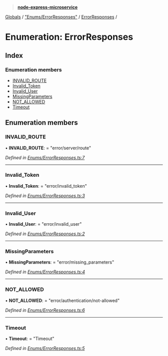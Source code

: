 > **[node-express-microservice](../README.md)**

[Globals](../globals.md) / ["Enums/ErrorResponses"](../modules/_enums_errorresponses_.md) / [ErrorResponses](_enums_errorresponses_.errorresponses.md) /

# Enumeration: ErrorResponses

## Index

### Enumeration members

* [INVALID_ROUTE](_enums_errorresponses_.errorresponses.md#invalid_route)
* [Invalid_Token](_enums_errorresponses_.errorresponses.md#invalid_token)
* [Invalid_User](_enums_errorresponses_.errorresponses.md#invalid_user)
* [MissingParameters](_enums_errorresponses_.errorresponses.md#missingparameters)
* [NOT_ALLOWED](_enums_errorresponses_.errorresponses.md#not_allowed)
* [Timeout](_enums_errorresponses_.errorresponses.md#timeout)

## Enumeration members

###  INVALID_ROUTE

• **INVALID_ROUTE**: = "error/server/route"

*Defined in [Enums/ErrorResponses.ts:7](https://github.com/lukebellamy053/express-microservice/blob/afd2c9a/src/Enums/ErrorResponses.ts#L7)*

___

###  Invalid_Token

• **Invalid_Token**: = "error/invalid_token"

*Defined in [Enums/ErrorResponses.ts:3](https://github.com/lukebellamy053/express-microservice/blob/afd2c9a/src/Enums/ErrorResponses.ts#L3)*

___

###  Invalid_User

• **Invalid_User**: = "error/invalid_user"

*Defined in [Enums/ErrorResponses.ts:2](https://github.com/lukebellamy053/express-microservice/blob/afd2c9a/src/Enums/ErrorResponses.ts#L2)*

___

###  MissingParameters

• **MissingParameters**: = "error/missing_parameters"

*Defined in [Enums/ErrorResponses.ts:4](https://github.com/lukebellamy053/express-microservice/blob/afd2c9a/src/Enums/ErrorResponses.ts#L4)*

___

###  NOT_ALLOWED

• **NOT_ALLOWED**: = "error/authentication/not-allowed"

*Defined in [Enums/ErrorResponses.ts:6](https://github.com/lukebellamy053/express-microservice/blob/afd2c9a/src/Enums/ErrorResponses.ts#L6)*

___

###  Timeout

• **Timeout**: = "Timeout"

*Defined in [Enums/ErrorResponses.ts:5](https://github.com/lukebellamy053/express-microservice/blob/afd2c9a/src/Enums/ErrorResponses.ts#L5)*